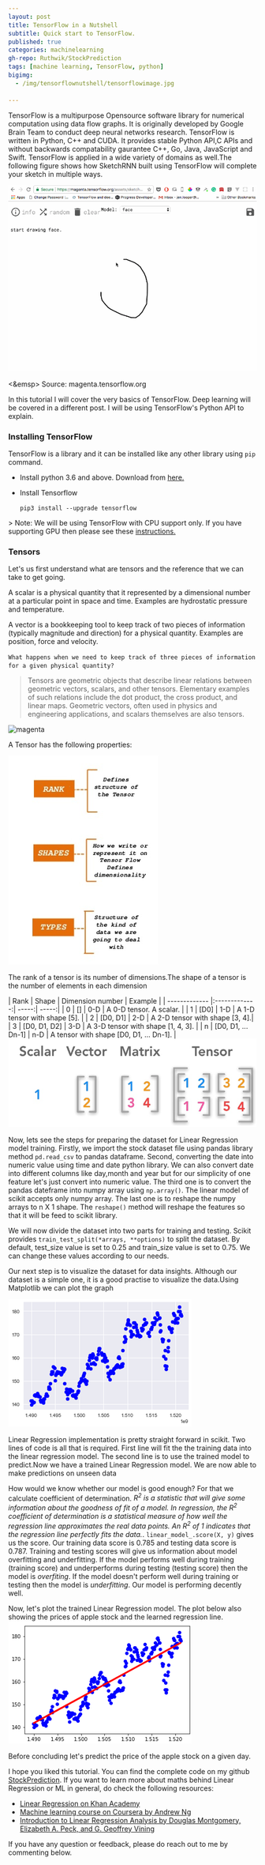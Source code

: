 ```yaml
---
layout: post
title: TensorFlow in a Nutshell
subtitle: Quick start to TensorFlow.
published: true
categories: machinelearning
gh-repo: Ruthwik/StockPrediction
tags: [machine learning, TensorFlow, python]
bigimg:
  - /img/tensorflownutshell/tensorflowimage.jpg

---
```


<div class="text-justify">
<p>TensorFlow is a multipurpose Opensource software library for numerical computation using data flow graphs. It is originally developed by Google Brain Team to conduct deep neural networks research. TensorFlow is written in Python, C++ and CUDA. It provides stable Python API,C APIs and without backwards compatability gaurantee  C++, Go, Java, JavaScript and Swift. TensorFlow is applied in a wide variety of domains as well.The following figure shows how SketchRNN built using TensorFlow will complete your sketch in multiple ways.
</p>

<img src="/img/tensorflownutshell/magenta.gif" alt="magenta"/>
<p> <&emsp> Source: magenta.tensorflow.org </p>


<p> In this tutorial I	will cover the very	basics of TensorFlow. Deep learning will be covered in a different post. I will be using TensorFlow's Python API to explain.	

<h3>Installing TensorFlow</h3> 
<p>TensorFlow is a library and it can be installed like any other library using <code>pip</code> command.
<ul>
  <li>Install python 3.6 and above. Download from <a href="https://www.python.org/downloads//">here.</a></p></li>
  <li>Install Tensorflow <pre><code>pip3 install --upgrade tensorflow</code></pre></li>
</ul>
</p>
> Note: We will be using TensorFlow with CPU support only. If you have supporting GPU then please see these <a href="https://www.tensorflow.org/install/">instructions.</a>


<h3>Tensors</h3> 
<p>Let's us first understand what are tensors and the reference that we can take to get going.</p>
<p>A scalar is a physical quantity that it represented by a dimensional number
at a particular point in space and time. Examples are hydrostatic pressure
and temperature.</p>
<p>A vector is a bookkeeping tool to keep track of two pieces of information
(typically magnitude and direction) for a physical quantity. Examples are
position, force and velocity.
</p>
<p>
<code>What happens when we need to keep track of three pieces of information
for a given physical quantity?</code>
</p>

> Tensors are geometric objects that describe linear relations between geometric vectors, scalars, and other tensors. Elementary examples of such relations include the dot product, the cross product, and linear maps. Geometric vectors, often used in physics and engineering applications, and scalars themselves are also tensors.

<img src="/img/tensorflownutshell/tensors.jpg" alt="magenta"/>

<p>
A Tensor has the following properties:
</p> 
<img src="/img/tensorflownutshell/tensor_rank.jpg" alt="magenta"/>

<p>
The rank of a tensor is its number of dimensions.The shape of a tensor is the number of elements in each dimension
</p>
| Rank        | Shape           | Dimension number  | Example  |
| ------------- |:-------------:| -----:| -----:|
| 0      | [] | 	0-D | A 0-D tensor. A scalar. |
| 1      | [D0] | 	1-D | A 1-D tensor with shape [5]. |
| 2      | [D0, D1] | 	2-D | A 2-D tensor with shape [3, 4].|
| 3      | [D0, D1, D2] | 	3-D | A 3-D tensor with shape [1, 4, 3]. |
| n      | [D0, D1, ... Dn-1] | 	n-D | A tensor with shape [D0, D1, ... Dn-1]. |

<img src="/img/tensorflownutshell/tensor_scalar_vector.jpg" alt="magenta"/>
<p>

</p>


<p>Now, lets see the steps for preparing the dataset for Linear Regression model training. 
Firstly, we import the stock dataset file using pandas library method <code>pd.read_csv</code> to pandas dataframe. 
Second, converting the date into numeric value using time and date python library. We can also convert date into different columns like day,month and year
 but for our simplicity of one feature let's just convert into numeric value. 
 The third one is to convert the pandas dateframe into numpy array using <code>np.array()</code>. The linear model of scikit accepts only numpy array.
 The last one is to reshape the numpy arrays to n X 1 shape. The <code>reshape()</code> method will reshape the features so that it will be feed to scikit library. 
<script src="https://gist.github.com/Ruthwik/1f6153eef33cf30a20693ce1101a80d7.js"></script>
</p>	

<p>We will now divide the dataset into two parts for training and testing. Scikit provides <code>train_test_split(*arrays, **options)</code> to split the dataset.
By default, test_size value is set to 0.25 and train_size value is set to 0.75. We can change these values according to our needs.
<script src="https://gist.github.com/Ruthwik/c5e09ec6b1ddf56873847071dbaff058.js"></script>
</p>

<p>Our next step is to visualize the dataset for data insights. Although our dataset is a simple one, it is a good practise to visualize the data.Using Matplotlib we can plot the graph</p>
<img src="/img/stockdataset_visualize.png" alt="date vs. price"/>

<p>Linear Regression implementation is pretty straight forward in scikit. 
Two lines of code is all that is required. First line will fit the the training data into the linear regression model. 
The second line is to use the trained model to predict.Now we have a trained Linear Regression model. We are now able to make predictions on unseen data
<script src="https://gist.github.com/Ruthwik/d93ddba6dedda504789796718967901d.js"></script>
</p>
<p>
How would we know whether our model is good enough? For that we calculate coefficient of determination.
<i>R<sup>2</sup> is a statistic that will give some information about the goodness of fit of a model. 
In regression, the R<sup>2</sup>  coefficient of determination is a statistical measure of how well the regression line approximates the real data points. 
An R<sup>2</sup> of 1 indicates that the regression line perfectly fits the data.</i>. <code>linear_model_.score(X, y)</code> gives us the score. 
Our training data score is 0.785 and testing data score is 0.787. Training and testing scores will give us information about model overfitting and underfitting.
If the model performs well during training (training score) and underperforms during testing (testing score) then the model is <i>overfiting</i>. If the model doesn't perform 
well during training or testing then the model is <i>underfitting</i>. Our model is performing decently well.
<script src="https://gist.github.com/Ruthwik/ff7c9a36a21461955a0c24ba76eec3c8.js"></script>
</p>
<p>
Now, let's plot the trained Linear Regression model. The plot below also showing the prices of apple stock and the learned regression line.
<script src="https://gist.github.com/Ruthwik/3c274894527354c8948a19aac44d84aa.js"></script>

<img src="/img/trained_model.png" alt="date vs. price on trained model"/>
</p>
<p>
Before concluding let's predict the price of the apple stock on a given day. 
<script src="https://gist.github.com/Ruthwik/331de409f77d68147353978fbbc08844.js"></script>
</p>
<p>I hope you liked this tutorial. You can find the complete code on my github <a href="https://github.com/Ruthwik/StockPrediction">StockPrediction</a>. 
If you want to learn more about maths behind Linear Regression or ML in general, do check the following resources:  
	<ul>
      <li><a href="https://www.khanacademy.org/math/probability/regression/regression-correlation/v/regression-line-example">Linear Regression on Khan Academy</a></li>
      <li><a href="https://www.coursera.org/learn/machine-learning">Machine learning course on Coursera by Andrew Ng</a></li>
      <li><a href="http://eu.wiley.com/WileyCDA/WileyTitle/productCd-0470542810.html">Introduction to Linear Regression Analysis by Douglas Montgomery, Elizabeth A. Peck, and G. Geoffrey Vining</a></li>
  	</ul> 
</p>
<p>If you have any question or feedback, please do reach out to me by commenting below.</p>


</div>
